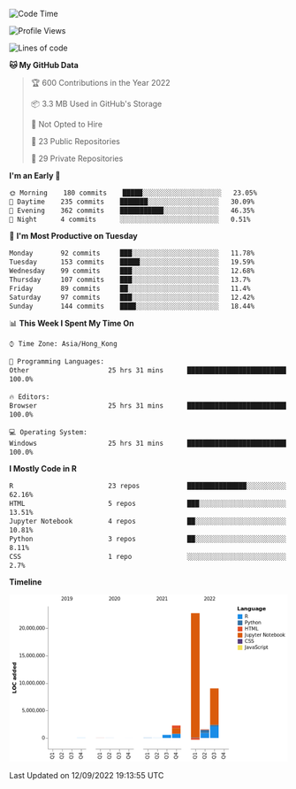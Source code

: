 

<!--**wt12318/wt12318** is a ✨ _special_ ✨ repository because its `README.md` (this file) appears on your GitHub profile.-->

<!--START_SECTION:waka-->
![Code Time](http://img.shields.io/badge/Code%20Time-527%20hrs%2039%20mins-blue)

![Profile Views](http://img.shields.io/badge/Profile%20Views-1-blue)

![Lines of code](https://img.shields.io/badge/From%20Hello%20World%20I%27ve%20Written-36%20Million%20lines%20of%20code-blue)

**🐱 My GitHub Data** 

> 🏆 600 Contributions in the Year 2022
 > 
> 📦 3.3 MB Used in GitHub's Storage 
 > 
> 🚫 Not Opted to Hire
 > 
> 📜 23 Public Repositories 
 > 
> 🔑 29 Private Repositories  
 > 
**I'm an Early 🐤** 

```text
🌞 Morning    180 commits    █████░░░░░░░░░░░░░░░░░░░░   23.05% 
🌆 Daytime    235 commits    ███████░░░░░░░░░░░░░░░░░░   30.09% 
🌃 Evening    362 commits    ███████████░░░░░░░░░░░░░░   46.35% 
🌙 Night      4 commits      ░░░░░░░░░░░░░░░░░░░░░░░░░   0.51%

```
📅 **I'm Most Productive on Tuesday** 

```text
Monday       92 commits     ███░░░░░░░░░░░░░░░░░░░░░░   11.78% 
Tuesday      153 commits    █████░░░░░░░░░░░░░░░░░░░░   19.59% 
Wednesday    99 commits     ███░░░░░░░░░░░░░░░░░░░░░░   12.68% 
Thursday     107 commits    ███░░░░░░░░░░░░░░░░░░░░░░   13.7% 
Friday       89 commits     ██░░░░░░░░░░░░░░░░░░░░░░░   11.4% 
Saturday     97 commits     ███░░░░░░░░░░░░░░░░░░░░░░   12.42% 
Sunday       144 commits    ████░░░░░░░░░░░░░░░░░░░░░   18.44%

```


📊 **This Week I Spent My Time On** 

```text
⌚︎ Time Zone: Asia/Hong_Kong

💬 Programming Languages: 
Other                    25 hrs 31 mins      █████████████████████████   100.0%

🔥 Editors: 
Browser                  25 hrs 31 mins      █████████████████████████   100.0%

💻 Operating System: 
Windows                  25 hrs 31 mins      █████████████████████████   100.0%

```

**I Mostly Code in R** 

```text
R                        23 repos            ███████████████░░░░░░░░░░   62.16% 
HTML                     5 repos             ███░░░░░░░░░░░░░░░░░░░░░░   13.51% 
Jupyter Notebook         4 repos             ██░░░░░░░░░░░░░░░░░░░░░░░   10.81% 
Python                   3 repos             ██░░░░░░░░░░░░░░░░░░░░░░░   8.11% 
CSS                      1 repo              ░░░░░░░░░░░░░░░░░░░░░░░░░   2.7%

```


**Timeline**

![Chart not found](https://raw.githubusercontent.com/wt12318/wt12318/main/charts/bar_graph.png) 


 Last Updated on 12/09/2022 19:13:55 UTC
<!--END_SECTION:waka-->


